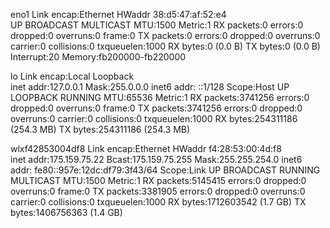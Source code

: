 eno1      Link encap:Ethernet  HWaddr 38:d5:47:af:52:e4  
          UP BROADCAST MULTICAST  MTU:1500  Metric:1
          RX packets:0 errors:0 dropped:0 overruns:0 frame:0
          TX packets:0 errors:0 dropped:0 overruns:0 carrier:0
          collisions:0 txqueuelen:1000 
          RX bytes:0 (0.0 B)  TX bytes:0 (0.0 B)
          Interrupt:20 Memory:fb200000-fb220000 

lo        Link encap:Local Loopback  
          inet addr:127.0.0.1  Mask:255.0.0.0
          inet6 addr: ::1/128 Scope:Host
          UP LOOPBACK RUNNING  MTU:65536  Metric:1
          RX packets:3741256 errors:0 dropped:0 overruns:0 frame:0
          TX packets:3741256 errors:0 dropped:0 overruns:0 carrier:0
          collisions:0 txqueuelen:1000 
          RX bytes:254311186 (254.3 MB)  TX bytes:254311186 (254.3 MB)

wlxf42853004df8 Link encap:Ethernet  HWaddr f4:28:53:00:4d:f8  
          inet addr:175.159.75.22  Bcast:175.159.75.255  Mask:255.255.254.0
          inet6 addr: fe80::957e:12dc:df79:3f43/64 Scope:Link
          UP BROADCAST RUNNING MULTICAST  MTU:1500  Metric:1
          RX packets:5145415 errors:0 dropped:0 overruns:0 frame:0
          TX packets:3381905 errors:0 dropped:0 overruns:0 carrier:0
          collisions:0 txqueuelen:1000 
          RX bytes:1712603542 (1.7 GB)  TX bytes:1406756363 (1.4 GB)

